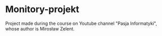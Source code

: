 # Monitory-projekt
Project made during the course on Youtube channel "Pasja Informatyki", whose author is Mirosław Zelent.
